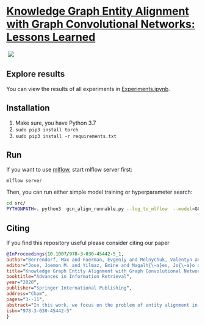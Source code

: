 # [Knowledge Graph Entity Alignment with Graph Convolutional Networks: Lessons Learned](https://doi.org/10.1007/978-3-030-45442-5_1)

<a href="https://doi.org/10.1007/978-3-030-45442-5_1"><img src="https://img.shields.io/badge/DOI-10.1007/978--3--030--45442--5__1-fcb426" alt=""></a> <a href="https://arxiv.org/abs/1911.08342"><img src="https://img.shields.io/badge/arXiv-1911.08342-b31b1b"/></a>


## Explore results
You can view the results of all experiments in [Experiments.ipynb](https://github.com/Valentyn1997/kg-alignment-lessons-learned/blob/master/notebooks/Experiments.ipynb).

## Installation
1. Make sure, you have Python 3.7
2. ```sudo pip3 install torch```
3. ```sudo pip3 install -r requirements.txt```


## Run
If you want to use [mlflow](https://mlflow.org/), start mlflow server first:  

```mlflow server```

Then, you can run either simple model training or hyperparameter search:

```bash
cd src/
PYTHONPATH=. python3  gcn_align_runnable.py --log_to_mlflow  --model=GCNAlign --dataset_name=dbp15k_jape --subset_name=zh_en
```
## Citing

If you find this repository useful please consider citing our paper
```bibtex
@InProceedings{10.1007/978-3-030-45442-5_1,
author="Berrendorf, Max and Faerman, Evgeniy and Melnychuk, Valentyn and Tresp, Volker and Seidl, Thomas",
editor="Jose, Joemon M. and Yilmaz, Emine and Magalh{\~a}es, Jo{\~a}o and Castells, Pablo and Ferro, Nicola and Silva, M{\'a}rio J. and Martins, Fl{\'a}vio",
title="Knowledge Graph Entity Alignment with Graph Convolutional Networks: Lessons Learned",
booktitle="Advances in Information Retrieval",
year="2020",
publisher="Springer International Publishing",
address="Cham",
pages="3--11",
abstract="In this work, we focus on the problem of entity alignment in Knowledge Graphs (KG) and we report on our experiences when applying a Graph Convolutional Network (GCN) based model for this task. Variants of GCN are used in multiple state-of-the-art approaches and therefore it is important to understand the specifics and limitations of GCN-based models. Despite serious efforts, we were not able to fully reproduce the results from the original paper and after a thorough audit of the code provided by authors, we concluded, that their implementation is different from the architecture described in the paper. In addition, several tricks are required to make the model work and some of them are not very intuitive.We provide an extensive ablation study to quantify the effects these tricks and changes of architecture have on final performance. Furthermore, we examine current evaluation approaches and systematize available benchmark datasets.We believe that people interested in KG matching might profit from our work, as well as novices entering the field. (Code: https://github.com/Valentyn1997/kg-alignment-lessons-learned).",
isbn="978-3-030-45442-5"
}
```
